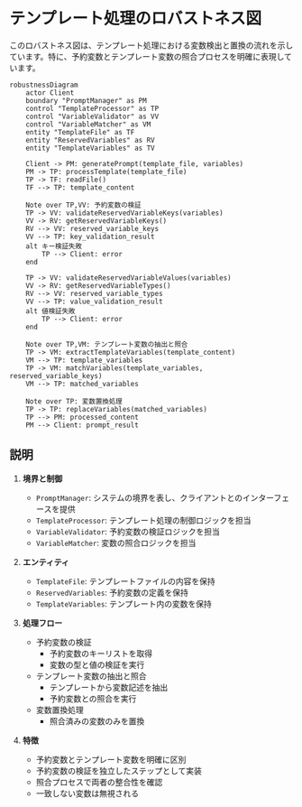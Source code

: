 # テンプレート処理のロバストネス図

このロバストネス図は、テンプレート処理における変数検出と置換の流れを示しています。特に、予約変数とテンプレート変数の照合プロセスを明確に表現しています。

```mermaid
robustnessDiagram
    actor Client
    boundary "PromptManager" as PM
    control "TemplateProcessor" as TP
    control "VariableValidator" as VV
    control "VariableMatcher" as VM
    entity "TemplateFile" as TF
    entity "ReservedVariables" as RV
    entity "TemplateVariables" as TV

    Client -> PM: generatePrompt(template_file, variables)
    PM -> TP: processTemplate(template_file)
    TP -> TF: readFile()
    TF --> TP: template_content

    Note over TP,VV: 予約変数の検証
    TP -> VV: validateReservedVariableKeys(variables)
    VV -> RV: getReservedVariableKeys()
    RV --> VV: reserved_variable_keys
    VV --> TP: key_validation_result
    alt キー検証失敗
        TP --> Client: error
    end

    TP -> VV: validateReservedVariableValues(variables)
    VV -> RV: getReservedVariableTypes()
    RV --> VV: reserved_variable_types
    VV --> TP: value_validation_result
    alt 値検証失敗
        TP --> Client: error
    end

    Note over TP,VM: テンプレート変数の抽出と照合
    TP -> VM: extractTemplateVariables(template_content)
    VM --> TP: template_variables
    TP -> VM: matchVariables(template_variables, reserved_variable_keys)
    VM --> TP: matched_variables

    Note over TP: 変数置換処理
    TP -> TP: replaceVariables(matched_variables)
    TP --> PM: processed_content
    PM --> Client: prompt_result
```

## 説明

1. **境界と制御**
   - `PromptManager`: システムの境界を表し、クライアントとのインターフェースを提供
   - `TemplateProcessor`: テンプレート処理の制御ロジックを担当
   - `VariableValidator`: 予約変数の検証ロジックを担当
   - `VariableMatcher`: 変数の照合ロジックを担当

2. **エンティティ**
   - `TemplateFile`: テンプレートファイルの内容を保持
   - `ReservedVariables`: 予約変数の定義を保持
   - `TemplateVariables`: テンプレート内の変数を保持

3. **処理フロー**
   - 予約変数の検証
     - 予約変数のキーリストを取得
     - 変数の型と値の検証を実行
   - テンプレート変数の抽出と照合
     - テンプレートから変数記述を抽出
     - 予約変数との照合を実行
   - 変数置換処理
     - 照合済みの変数のみを置換

4. **特徴**
   - 予約変数とテンプレート変数を明確に区別
   - 予約変数の検証を独立したステップとして実装
   - 照合プロセスで両者の整合性を確認
   - 一致しない変数は無視される
